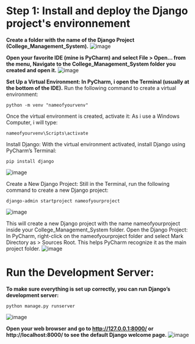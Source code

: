 # Step 1: Install and deploy the Django project's environnement

**Create a folder with the name of the Django Project (College_Management_System).**
![image](https://github.com/JPK2001/Learning-Django/assets/115308301/aafa487f-181d-48c1-90d7-a3be059815ed)

**Open your favorite IDE (mine is PyCharm) and select File > Open... from the menu,
Navigate to the College_Management_System folder you created and open it.**
![image](https://github.com/JPK2001/Learning-Django/assets/115308301/470bc0cc-30e7-4437-9889-9053caa410a1)

**Set Up a Virtual Environment:
In PyCharm, i open the Terminal (usually at the bottom of the IDE).**
Run the following command to create a virtual environment:
```
python -m venv "nameofyourvenv"
```
Once the virtual environment is created, activate it:
As i use a Windows Computer, i will type:
```
nameofyourvenv\Scripts\activate
```
Install Django:
With the virtual environment activated, install Django using PyCharm’s Terminal:
```
pip install django
```
![image](https://github.com/JPK2001/Learning-Django/assets/115308301/3dfb274f-cfef-449e-9491-525002ec24a2)

Create a New Django Project:
Still in the Terminal, run the following command to create a new Django project:
```
django-admin startproject nameofyourproject
```
![image](https://github.com/JPK2001/Learning-Django/assets/115308301/3da08e95-8ef7-4605-9ae2-c80504f4f6b0)

This will create a new Django project with the name nameofyourproject inside your College_Management_System folder.
Open the Django Project:
In PyCharm, right-click on the nameofyourproject folder and select Mark Directory as > Sources Root. This helps PyCharm recognize it as the main project folder.
![image](https://github.com/JPK2001/Learning-Django/assets/115308301/90879082-b3dd-4b7a-be11-592de3dedf2a)

# Run the Development Server:
**To make sure everything is set up correctly, you can run Django’s development server:**
```
python manage.py runserver
```
![image](https://github.com/JPK2001/Learning-Django/assets/115308301/940ea8c0-8df5-4ac5-a35c-7c9df9e83918)

**Open your web browser and go to http://127.0.0.1:8000/ or http://localhost:8000/ to see the default Django welcome page.**
![image](https://github.com/JPK2001/Learning-Django/assets/115308301/892c0ddf-2bff-453e-9477-c739185f5d8e)
